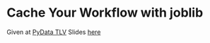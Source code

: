# Cache Your Workflow with joblib

Given at [PyData TLV][pydata]
Slides [here][slides]


[pydata]: https://www.meetup.com/preview/PyData-Tel-Aviv/events/243325796
[slides]: https://docs.google.com/presentation/d/1OOue8_yRNEqHzrXvRLB5l642xm2liN-nHAaoIoa-_UQ/edit
